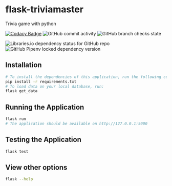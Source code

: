 # flask-triviamaster

Trivia game with python

[![Codacy Badge](https://app.codacy.com/project/badge/Grade/ccdf121590644f22a23932e31472fe83)](https://www.codacy.com/gh/Haki-Malai/flask-triviamaster/dashboard?utm_source=github.com&amp;utm_medium=referral&amp;utm_content=Haki-Malai/flask-triviamaster&amp;utm_campaign=Badge_Grade) ![GitHub commit activity](https://img.shields.io/github/commit-activity/m/Haki-Malai/flask-triviamaster) ![GitHub branch checks state](https://img.shields.io/github/checks-status/Haki-Malai/flask-triviamaster/main)

![Libraries.io dependency status for GitHub repo](https://img.shields.io/librariesio/github/Haki-Malai/flask-triviamaster) ![GitHub Pipenv locked dependency version](https://img.shields.io/github/pipenv/locked/dependency-version/Haki-Malai/flask-triviamaster/flask)

## Installation
```bash
# To install the dependencies of this application, run the following command:
pip install -r requirements.txt
# To load data on your local database, run:
flask get_data
```

## Running the Application
```bash
flask run
# The application should be available on http://127.0.0.1:5000
```

## Testing the Application
```bash
flask test
```

## View other options
```bash
flask --help
```
